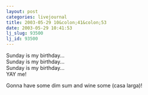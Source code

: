 ```yaml
---
layout: post
categories: livejournal
title: 2003-05-29 10&colon;41&colon;53
date: 2003-05-29 10:41:53
lj_slug: 93500
lj_id: 93500
---
```

Sunday is my birthday...  
Sunday is my birthday...  
Sunday is my birthday...  
YAY me!  



Gonna have some dim sum and wine some (casa larga)!
